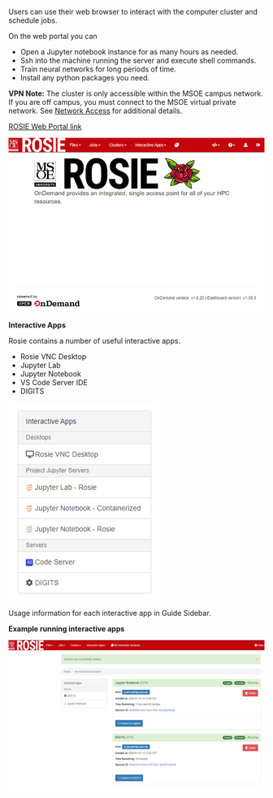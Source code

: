 Users can use their web browser to interact with the computer cluster and schedule jobs.

On the web portal you can

* Open a Jupyter notebook instance for as many hours as needed.
* Ssh into the machine running the server and execute shell commands.
* Train neural networks for long periods of time.
* Install any python packages you need.

**VPN Note:** The cluster is only accessible within the MSOE campus network. If you are off campus, you must connect to the MSOE virtual private network. See [Network Access](../access.md) for additional details.

[ROSIE Web Portal link](https://dh-ood.hpc.msoe.edu)

![Dasbhoard Screenshot](../_images/dashboard.png)

**Interactive Apps**

Rosie contains a number of useful interactive apps.

* Rosie VNC Desktop
* Jupyter Lab
* Jupyter Notebook
* VS Code Server IDE
* DIGITS

![Inter Apps](../_images/ood_interactive_apps.png)

Usage information for each interactive app in Guide Sidebar.

**Example running interactive apps**

![Interactive Apps](../_images/ood_running_apps.png)